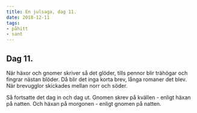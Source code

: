 ```yaml
---
title: En julsaga, dag 11.
date: 2018-12-11
tags:
- påhitt
- sant
---
```


## Dag 11.
När häxor och gnomer skriver så det glöder,
tills pennor blir trähögar och fingrar nästan blöder.
Då blir det inga korta brev,
långa romaner det blev.
När brevugglor skickades mellan norr och söder.

Så fortsatte det dag in och dag ut.
Gnomen skrev på kvällen - enligt häxan på natten.
Och häxan på morgonen - enligt gnomen på natten.


